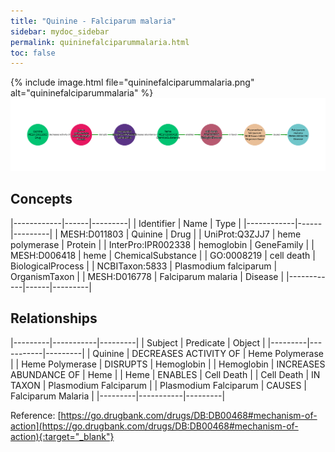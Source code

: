```yaml
---
title: "Quinine - Falciparum malaria"
sidebar: mydoc_sidebar
permalink: quininefalciparummalaria.html
toc: false 
---
```


{% include image.html file="quininefalciparummalaria.png" alt="quininefalciparummalaria" %}![Path Visualization](/images/quininefalciparummalaria.png)

## Concepts

|------------|------|---------|
| Identifier | Name | Type    |
|------------|------|---------|
| MESH:D011803 | Quinine | Drug |
| UniProt:Q3ZJJ7 | heme polymerase | Protein |
| InterPro:IPR002338 | hemoglobin | GeneFamily |
| MESH:D006418 | heme | ChemicalSubstance |
| GO:0008219 | cell death | BiologicalProcess |
| NCBITaxon:5833 | Plasmodium falciparum | OrganismTaxon |
| MESH:D016778 | Falciparum malaria | Disease |
|------------|------|---------|

## Relationships

|---------|-----------|---------|
| Subject | Predicate | Object  |
|---------|-----------|---------|
| Quinine | DECREASES ACTIVITY OF | Heme Polymerase |
| Heme Polymerase | DISRUPTS | Hemoglobin |
| Hemoglobin | INCREASES ABUNDANCE OF | Heme |
| Heme | ENABLES | Cell Death |
| Cell Death | IN TAXON | Plasmodium Falciparum |
| Plasmodium Falciparum | CAUSES | Falciparum Malaria |
|---------|-----------|---------|

Reference: [https://go.drugbank.com/drugs/DB:DB00468#mechanism-of-action](https://go.drugbank.com/drugs/DB:DB00468#mechanism-of-action){:target="_blank"}